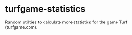 # turfgame-statistics
Random utilities to calculate more statistics for the game Turf (turfgame.com).
